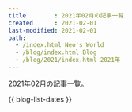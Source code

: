 ```yaml
---
title        : 2021年02月の記事一覧
created      : 2021-02-01
last-modified: 2021-02-01
path:
  - /index.html Neo's World
  - /blog/index.html Blog
  - /blog/2021/index.html 2021年
---
```


2021年02月の記事一覧。

{{ blog-list-dates }}
